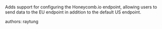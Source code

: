 Adds support for configuring the Honeycomb.io endpoint, allowing users to send data to the EU endpoint in addition to the default US endpoint.

authors: raytung